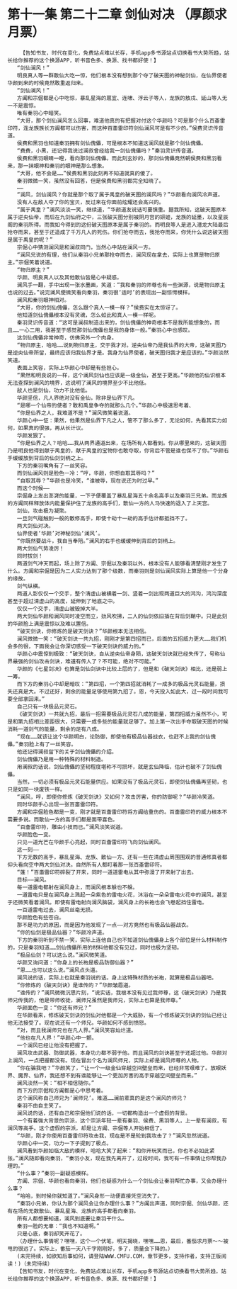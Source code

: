 # 第十一集 第二十二章 剑仙对决 （厚颜求月票）
        【告知书友，时代在变化，免费站点难以长存，手机app多书源站点切换看书大势所趋，站长给你推荐的这个换源APP，听书音色多、换源、找书都好使！】
       “剑仙澜风！”
       明良真人等一群散仙大吃一惊，他们根本没有想到那个夺了破天图的神秘剑仙，在仙界使者华颜到来的时候竟然敢重返归来。
       “剑仙澜风！”
       方阗和宗倔都是心中吃惊，暴乱星海的扈宜、连啸、浮云子等人，龙族的敖戌、延山等人无一不是震惊。
       唯有秦羽心中暗笑。
       “大哥，那个剑仙澜风怎么回事，难道他真的有把握对付这个华颜吗？可是那个什么百齑雷印符，连龙族族长方阗都可以伤害，而这种百齑雷印符剑仙澜风可是有不少的。”侯费灵识传音道。
       侯费和黑羽也知道秦羽拥有剑仙傀儡，可是根本不知道这澜风就是那个剑仙傀儡。
       “费费，小黑，还记得我说过澜叔曾经给我一剑仙傀儡吗？”秦羽灵识传音道。
       侯费和黑羽眼睛一瞪，看向那剑仙傀儡。而此刻玄妙的，那剑仙傀儡竟然朝侯费和黑羽看来，那一抹眼神和秦羽的眼神是那么想象。
       “大哥，他不会是……”侯费和黑羽此刻再不知道就真的傻了。
       秦羽微微一笑，虽然没有回答，但是侯费和黑羽都完全知晓了。
       ……
       “澜风，剑仙澜风？你就是那个取了属于禹皇的破天图的澜风吗？”华颜看向澜风冷声道。
       没有人在敌人夺了你的宝贝，反过来在你面前炫耀还会高兴的。
       “属于禹皇？”澜风淡淡一笑，继续道，“华颜道友说话可要慎重。据我所知，这破天图原本属于逆央仙帝，而后在九剑仙府之中，三张破天图分别被阴月宫的妍姬，龙族的延墨，以及星辰阁的秦羽所得。而我如今得到的这份破天图原本是属于秦羽的。而明良等人是进入潜龙大陆最后抢夺而来，甚至于还造成了千万凡人的死伤。你们抢夺而去，我抢夺而来，你凭什么说这破天图是属于禹皇的呢？”
       宗倔心中猜测澜风是和澜叔同门，当然心中站在澜风一方。
       “澜风兄说的有理，他们从秦羽小兄弟那抢夺而去，澜风现在拿去，实际上也算是物归原主。”宗倔笑着说道。
       “物归原主？”
       华颜、明良真人以及其他散仙皆是心中疑惑。
       澜风手一翻，手中出现一张水墨画，笑道：“我和秦羽的师尊也有一些渊源，说是物归原主也说的过去。”说完澜风便微笑看向秦羽，秦羽很‘适时’的表现出一副惊愕模样。
       澜风和秦羽眼神相对。
       “大哥，你的剑仙傀儡，怎么跟个真人一模一样？”侯费实在太惊讶了。
       他知道剑仙傀儡根本没有灵魂，怎么如此和真人一模一样呢。
       秦羽灵识传音道：“这可是澜叔制造出来的，剑仙傀儡的神奇根本不是我所能想象的，而且……一心二用，我甚至于感觉那剑仙傀儡也是我的身体一般。”秦羽心中也感叹。
       这剑仙傀儡非常神奇，仿佛另外一个肉身。
       “物归原主，哈哈……说到物归原主，交于我才对。逆央仙帝乃是我仙界的大帝，这破天图乃是逆央仙帝所留，最终应该归我仙界才是。我身为仙界使者，破天图归我才是应该的。”华颜淡然笑道。
       表面上笑容，实际上华颜心中却是有些担心。
       “果然和明良说的一样，这个澜风剑仙也应该是一级金仙，甚至于更高。”华颜他的仙识根本无法查探到澜风的境界，这说明了澜风的境界至少不比他低。
       敌人也是剑仙，功力不比他低。
       华颜坚信，凡人界绝对没有金仙，除非是仙界下凡。
       “是哪一个仙帝的使者？敢和禹皇争夺的就那么几个。”华颜心中极速思考着、
       “你是仙界之人，我难道不是？”澜风微笑着说道。
       华颜心中一怔：果然，他果然是仙界下凡之人，管不了那么多了，无论如何，先看其实力如何，如果真的很强，再从长计议。
       华颜发狠了。
       “你是仙界之人？哈哈……我从两界通道出来，在场所有人都看到。你从哪里来的，这破天图乃是明良他得到献于禹皇的，献于禹皇的宝物你也敢夺取，你背后不管是谁也保不了你。”华颜右手缓缓放到背后的仙剑剑柄之上。
       下方的秦羽嘴角有了一丝笑容。
       而剑仙澜风则是脸色一冷：“哼，华颜，你想自取其辱吗？”
       “自取其辱？”华颜也是冷笑，“谁被辱，现在说还为时过早。”
       而这个时候——
       宗倔身上发出澎湃的能量，一下子便覆盖了暴乱星海五十余名高手以及秦羽三兄弟。而龙族的方阗同样释放体内能量保护住了龙族的高手们，散仙一方的人马快速的退入了上天宫。
       剑仙，攻击极为凝聚。
       一旦剑气碰触到一般的散修高手，即使十劫十一劫的高手估计都抵挡不了。
       两大剑仙对决。
       仙界使者‘华颜’对神秘剑仙‘澜风’。
       “你既然要战斗，我自当奉陪。”澜风的右手也缓缓伸到背后的剑柄上。
       两大剑仙气势凌厉！
       同时拔剑！
       两道剑气冲天而起，场上除了方阗、宗倔以及秦羽以外，根本没有人能够看清楚刚才发生了什么。方阗和宗倔是因为二人实力达到了那个级数，而秦羽则是剑仙澜风实际上算是他一个分身的缘故。
       剑气纵横。
       两道人影仅仅一个交手，整个清虚山被横着一剑、竖着一剑出现两道巨大的鸿沟，鸿沟深度甚至于超过清虚山的高度，延伸到了地底之中。
       仅仅一个交手，清虚山被毁掉大半。
       两大剑仙华颜和澜风同时凌空而立，劲风吹拂，二人的仙剑依旧插在背后剑鞘中。只是此刻的华颜脸上满是震惊以及难以置信。
       “破天剑诀，你修炼的是破天剑诀？”华颜根本无法相信。
       澜风微微一笑：“破天剑诀一共九招，刚刚才是第四招而已，后面的五招威力更大……我们机会多的很，下面我会让你深切感受一下破天剑诀的威力的。”
       华颜心中震惊到极致：“破天剑诀，自从逆央仙帝身陨，这破天剑诀就已经失传了，号称仙界最强的剑仙攻击剑诀，难道有传人了？不可能，绝对不可能。”
       华颜的《七星剑决》也算是剑仙剑诀中比较上层的了，但是和《破天剑诀》相比，还是弱上一筹。
       而下方的秦羽心中却是暗叹：“第四招，一个第四招就消耗了一成多的极品元灵石能量，损失还真是大。不过还好，剩余的能量足够使用第九招了。恩，今天投入如此大，过一段时间我可要全部拿回来。”
       自己只有一块极品元灵石。
       《破天剑诀》一共就九招，最后一招需要极品元灵石八成的能量，第四招威力虽然不小，可是和第九招相比差距很大，只需要一成多些的能量就足够了。加上第一次出手夺取破天图的时候消耗一道剑气的能量，剩余的足有八成。
       “现在……就该让这个华颜明白，论防御，即使他有极品仙器战衣，也赶不上我的剑仙傀儡。”秦羽脸上有了一丝笑容。
       他还记得澜叔留下的关于剑仙傀儡的介绍。
       剑仙傀儡乃是用一种特殊的材料制造。
       用澜叔的话说，剑仙傀儡的坚韧程度堪称不可损坏，就是玄仙降临，估计也破不了剑仙傀儡。
       当然，一切必须有极品元灵石能量供应。如果没有了极品元灵石，即使剑仙傀儡再坚韧，也只是如同一块废铁一样。
       “澜风，哼，即使你修炼《破天剑诀》又如何？攻击厉害，你的防御呢？”华颜冷笑道。
       同时华颜手心出现一张百齑雷印符。
       方阗和宗倔脸色都是一变，刚才就是百齑雷印符将方阗给重伤的。百齑雷印符的威力根本不需要多说。而散仙一方的高手们都是面带喜色。
       “百齑雷印符，雕虫小技而已。”澜风淡笑说道。
       华颜脸色一变。
       只见一道光芒在华颜手心亮起，同时百齑雷印符飞向剑仙澜风。
       这一刻——
       下方无数的高手，暴乱星海、龙族、散仙一方、还有一些在清虚山周围围观的普通修真者都仰头看向空中两大剑仙对决。自然所有人都盯着那一张百齑雷印符。
       “蓬！”百齑雷印符碎裂了开来，同时一道道雷电从其中弥漫了开来射了出去。
       目标——澜风。
       每一道雷电都射在澜风身上，而澜风根本躲也不躲。
       一道雷电只是在澜风身上溅起一朵紫色的雷电火花，沐浴在一朵朵雷电火花中的澜风，甚至于还微笑看着澜风。即使有雷电射向澜风脑袋，澜风身上的长袍也会飞卷起挡住雷电。
       一百道雷电过去，澜风丝毫无损。
       华颜脸色有些苍白。
       那不是功力的原因，而是因为他发现了一点——对方竟然也有极品仙器战衣。
       “你的仙剑是极品仙器？”华颜冷声道。
       下方的秦羽听到不禁一笑，实际上连他自己也不知道剑仙傀儡身上各个部位是什么材料制作的，只是秦羽知道……剑仙傀儡所用的材料他都没有见过，同时也极为坚韧。
       “极品仙剑？可以这么说。”澜风微笑道。
       华颜又询问道：“你身上的长袍是极品防御仙器？”
       “恩……也可以这么说。”澜风点头道。
       澜风说的话，实际上也就是秦羽说的话。身上这特殊材质的长袍，就算是极品仙器吧。
       “你修炼的《破天剑诀》是谁传的？”华颜皱眉道。
       “谁传的？”澜风微微沉思片刻，“说实话，我根本没有见过我师尊，这《破天剑诀》乃是我师兄传我的，他是带师收徒，澜师兄虽然是我师兄，实际上也算是我师尊。”
       华颜面色一变：“你还有师兄？”
       在华颜看来，修炼破天剑诀的剑仙对他都是一个大威胁，有一个修炼破天剑诀的剑仙已经让他无法接受了。现在说还有一个师兄。华颜如何不感到愤怒。
       “对，而且我澜师兄也在凡人界。”澜风笑容灿烂道。
       “他也在凡人界！”华颜心中一颤。
       一个澜风已经让他没有把握了。
       澜风攻击武器、防御武器，本身功力都不弱于他。而且澜风的剑诀甚至于还超过他。华颜对上澜风，一点把握都没有。现在冒出个名为澜风师兄，实际上却是澜风师尊的人物。
       “你在骗我吧？”华颜笑了，“让一个一级金仙穿越空间壁垒而来，已经非常艰难了。放眼妖界、魔界、仙界，我还想不到有谁能够让一个更加厉害的高手穿越空间壁垒而来。”
       澜风淡然一笑：“相不相信随你。”
       而下方的宗倔和方阗都是心中思考着。
       这个澜风称自己师兄为‘澜师兄’。难道……澜前辈真的是这个澜风的师兄？
       秦羽不由自主笑了。
       澜风说的话，还有自己和宗倔他们说的话，一切都构造出一个虚假的背景。
       一个有着强大背景的宗派，这个宗派年轻一辈有秦羽、侯费、黑羽等人，上一辈有澜叔，有澜风等高手。这个虚假的宗派，却是让方阗、宗倔等人开始相信了。
       “华颜，刚才你使用百齑雷印符攻击我，现在是不是轮到我攻击了？”澜风忽然说道。
       华颜心中一突，功力一下子提到了极点。
       澜风看到华颜如临大敌的模样，哈哈大笑了起来：“和你开玩笑而已，你也不必如此紧张。”澜风随即看向秦羽，“秦羽小友，现在我先离开了，过段时间，我可有一件事情让你帮我办理的。”
       “什么事？”秦羽一副疑惑模样。
       方阗、宗倔、华颜也看向秦羽，他们也疑惑为什么一个剑仙会让秦羽帮忙办事，又会办理什么事？
       “哈哈，到时候你就知道了。”澜风身形一动便直接凭空消失了。
       “秦羽小兄弟，你认为那个澜风会让你办理什么事？”方阗出声道，同时宗倔、剑仙华颜，还有在场的无数散仙、暴乱星海、龙族的高手都看向秦羽。
       所有人都想要知道，澜风到底要让秦羽干什么。
       秦羽一脸的无辜：“我也不知道啊。”
       只是心底，秦羽却笑开花了。
       （办理什么事情呢？嘿嘿，这个一个伏笔，明天揭晓，嘿嘿……恩，最后，番茄求月票～～被甩的很远了。实际上，番茄一天八千字刚刚好，多了，质量会下降的。）
       (未完待续，如欲知后事如何，请登陆WWW.CMFU.COM，章节更多，支持作者，支持正版阅读！)（未完待续）
       【告知书友，时代在变化，免费站点难以长存，手机app多书源站点切换看书大势所趋，站长给你推荐的这个换源APP，听书音色多、换源、找书都好使！】